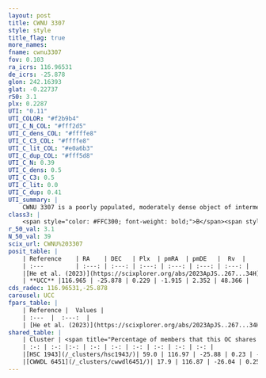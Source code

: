 ```yaml
---
layout: post
title: CWNU 3307
style: style
title_flag: true
more_names: 
fname: cwnu3307
fov: 0.103
ra_icrs: 116.96531
de_icrs: -25.878
glon: 242.16393
glat: -0.22737
r50: 3.1
plx: 0.2287
UTI: "0.11"
UTI_COLOR: "#f2b9b4"
UTI_C_N_COL: "#fff2d5"
UTI_C_dens_COL: "#ffffe8"
UTI_C_C3_COL: "#ffffe8"
UTI_C_lit_COL: "#e0a6b3"
UTI_C_dup_COL: "#fff5d8"
UTI_C_N: 0.39
UTI_C_dens: 0.5
UTI_C_C3: 0.5
UTI_C_lit: 0.0
UTI_C_dup: 0.41
UTI_summary: |
    CWNU 3307 is a poorly populated, moderately dense object of intermediate C3 quality. It was recently reported in the literature.<br><br><span style="color: #99180f; font-weight: bold;">Warning: </span>This is possibly a duplicated object, which shares a significant percentage of members with at least one previously reported entry.
class3: |
    <span style="color: #FFC300; font-weight: bold;">B</span><span style="color: #FFC300; font-weight: bold;">B</span>
r_50_val: 3.1
N_50_val: 39
scix_url: CWNU%203307
posit_table: |
    | Reference    | RA    | DEC   | Plx  | pmRA  | pmDE   |  Rv  |
    | :---         | :---: | :---: | :---: | :---: | :---: | :---: |
    |[He et al. (2023)](https://scixplorer.org/abs/2023ApJS..267...34H) | 116.948 | -25.89 | 0.227 | -1.916 | 2.346 | 48.37 |
    | **UCC** |116.965 | -25.878 | 0.229 | -1.915 | 2.352 | 48.366 | 
cds_radec: 116.96531,-25.878
carousel: UCC
fpars_table: |
    | Reference |  Values |
    | :---  |  :---:  |
    | [He et al. (2023)](https://scixplorer.org/abs/2023ApJS..267...34H) | `A0=0.9, m-M=12.9, logA=8.8` |
shared_table: |
    | Cluster | <span title="Percentage of members that this OC shares with the ones listed">%</span>   | RA   | DEC   | Plx   | pmRA  | pmDE  | Rv | UTI |
    | :-: | :-: |:-: | :-: | :-: | :-: | :-: | :-: | :-: |
    |[HSC 1943](/_clusters/hsc1943/)| 59.0 | 116.97 | -25.88 | 0.23 | -1.91 | 2.35 | -- |0.25 |
    |[CWWDL 6451](/_clusters/cwwdl6451/)| 17.9 | 116.87 | -26.04 | 0.25 | -1.8 | 2.3 | 74.82 |0.08 |
---
```

